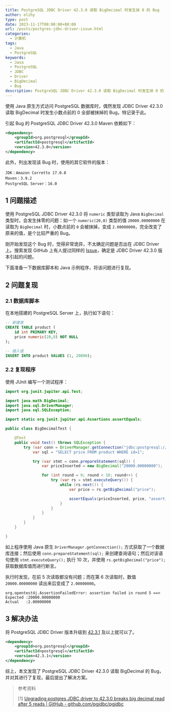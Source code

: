 ```yaml
---
title: PostgreSQL JDBC Driver 42.3.0 读取 BigDecimal 时发生抹 0 的 Bug
author: olzhy
type: post
date: 2023-11-17T08:00:00+08:00
url: /posts/postgres-jdbc-driver-issue.html
categories:
  - 计算机
tags:
  - Java
  - PostgreSQL
keywords:
  - Java
  - PostgreSQL
  - JDBC
  - Driver
  - BigDecimal
  - Bug
description: PostgreSQL JDBC Driver 42.3.0 读取 BigDecimal 时发生抹 0 的 Bug。
---
```


使用 Java 原生方式访问 PostgreSQL 数据库时，偶然发现 JDBC Driver 42.3.0 读取 BigDecimal 时发生小数点前的 0 全部被抹掉的 Bug，特记录于此。

引起 Bug 的 PostgreSQL JDBC Driver 42.3.0 Maven 依赖如下：

```xml
<dependency>
    <groupId>org.postgresql</groupId>
    <artifactId>postgresql</artifactId>
    <version>42.3.0</version>
</dependency>
```

此外，列出发现该 Bug 时，使用的其它软件的版本：

```text
JDK：Amazon Corretto 17.0.8
Maven：3.9.2
PostgreSQL Server：16.0
```

## 1 问题描述

使用 PostgreSQL JDBC Driver 42.3.0 将 `numeric` 类型读取为 Java `BigDecimal` 类型时，会发生抹零的问题：如一个 `numeric(20,8)` 类型的值 `20000.00000000` 在读取为 `BigDecimal` 时，小数点前的 `0` 会被抹掉，变成 `2.00000000`，完全改变了原来的值，是个比较严重的 Bug。

刚开始发现这个 Bug 时，觉得非常诡异，不太确定问题是否出在 JDBC Driver 上。搜索发现 GitHub 上有人提过同样的 [Issue](https://github.com/pgjdbc/pgjdbc/issues/2326)，确定是 JDBC Driver 42.3.0 版本引起的问题。

下面准备一下数据库脚本和 Java 示例程序，将该问题进行复现。

## 2 问题复现

### 2.1 数据库脚本

在本地搭建的 PostgreSQL Server 上，执行如下语句：

```sql
-- 新建表
CREATE TABLE product (
    id int PRIMARY KEY,
    price numeric(20,8) NOT NULL
);

-- 插入值
INSERT INTO product VALUES (1, 20000);
```

### 2.2 复现程序

使用 JUnit 编写一个测试程序：

```java
import org.junit.jupiter.api.Test;

import java.math.BigDecimal;
import java.sql.DriverManager;
import java.sql.SQLException;

import static org.junit.jupiter.api.Assertions.assertEquals;

public class BigDecimalTest {

    @Test
    public void test() throws SQLException {
        try (var conn = DriverManager.getConnection("jdbc:postgresql://localhost:5432/test", "postgres", "postgres")) {
            var sql = "SELECT price FROM product WHERE id=1";

            try (var stmt = conn.prepareStatement(sql)) {
                var priceInserted = new BigDecimal("20000.00000000");

                for (int round = 0; round < 10; round++) {
                    try (var rs = stmt.executeQuery()) {
                        while (rs.next()) {
                            var price = rs.getBigDecimal("price");

                            assertEquals(priceInserted, price, "assertion failed in round " + round);
                        }
                    }
                }
            }
        }
    }

}
```

如上程序使用 Java 原生 `DriverManager.getConnection();` 方式获取了一个数据库连接；然后使用 `conn.prepareStatement(sql);` 来创建查询语句；然后对该语句使用 `stmt.executeQuery();` 执行 10 次，并使用 `rs.getBigDecimal("price");` 获取数据库值而进行断言。

执行时发现，在前 5 次读取都没有问题；而在第 6 次读取时，数值 `20000.00000000` 读出来后变成了 `2.00000000`。

```text
org.opentest4j.AssertionFailedError: assertion failed in round 5 ==>
Expected :20000.00000000
Actual   :2.00000000
```

## 3 解决办法

将 PostgreSQL JDBC Driver 版本升级到 [42.3.1](https://mvnrepository.com/artifact/org.postgresql/postgresql) 及以上就可以了。

```xml
<dependency>
    <groupId>org.postgresql</groupId>
    <artifactId>postgresql</artifactId>
    <version>42.3.1</version>
</dependency>
```

综上，本文发现了 PostgreSQL JDBC Driver 42.3.0 读取 BigDecimal 的 Bug，并对其进行了复现，最后提出了解决方案。

> 参考资料
>
> [1] [Upgrading postgres JDBC driver to 42.3.0 breaks big decimal read after 5 reads | GitHub - github.com/pgjdbc/pgjdbc](https://github.com/pgjdbc/pgjdbc/issues/2326)
